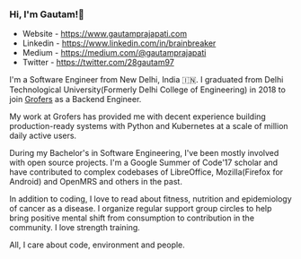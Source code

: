 ### Hi, I'm Gautam!👋

<!--
**brainbreaker/brainbreaker** is a ✨ _special_ ✨ repository because its `README.md` (this file) appears on your GitHub profile.

Here are some ideas to get you started:

- 🔭 I’m currently working on ...
- 🌱 I’m currently learning ...
- 👯 I’m looking to collaborate on ...
- 🤔 I’m looking for help with ...
- 💬 Ask me about ...
- 📫 How to reach me: ...
- 😄 Pronouns: ...
- ⚡ Fun fact: ...
-->
- Website - https://www.gautamprajapati.com
- Linkedin - https://www.linkedin.com/in/brainbreaker
- Medium - https://medium.com/@gautamprajapati
- Twitter - https://twitter.com/28gautam97

I'm a Software Engineer from New Delhi, India 🇮🇳. I graduated from Delhi Technological University(Formerly Delhi College of Engineering) in 2018 to join [Grofers](grofers.com) as a Backend Engineer.

My work at Grofers has provided me with decent experience building production-ready systems with Python and Kubernetes at a scale of million daily active users.

During my Bachelor's in Software Engineering, I've been mostly involved with open source projects. I'm a Google Summer of Code'17 scholar and have contributed to complex codebases of LibreOffice, Mozilla(Firefox for Android) and OpenMRS and others in the past.

In addition to coding, I love to read about fitness, nutrition and epidemiology of cancer as a disease. I organize regular support group circles to help bring positive mental shift from consumption to contribution in the community. I love strength training.

All, I care about code, environment and people.
